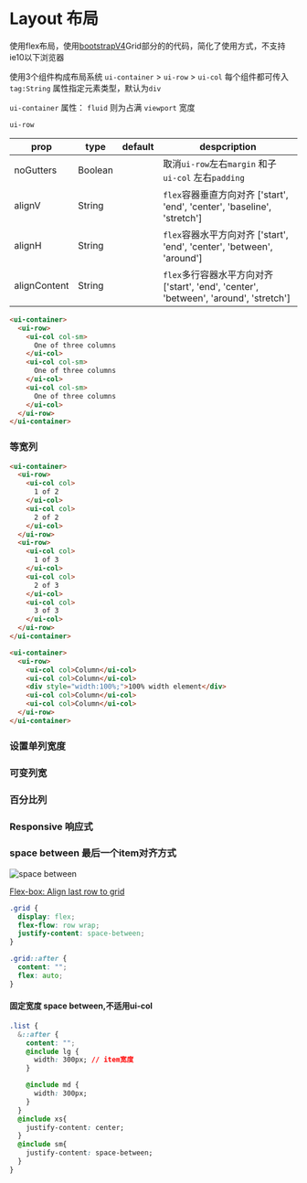 # Layout 布局

使用flex布局，使用[bootstrapV4](https://getbootstrap.com/docs/4.3/layout/grid/)Grid部分的的代码，简化了使用方式，不支持ie10以下浏览器

<layout-index></layout-index>

使用3个组件构成布局系统 `ui-container` > `ui-row` > `ui-col` 每个组件都可传入 `tag:String` 属性指定元素类型，默认为`div`

`ui-container` 属性： `fluid` 则为占满 `viewport` 宽度

`ui-row`

|prop|type|default|despcription|
|-|-|-|-|
|noGutters|Boolean||取消`ui-row`左右`margin` 和子 `ui-col` 左右`padding`|
|alignV|String||`flex`容器垂直方向对齐 ['start', 'end', 'center', 'baseline', 'stretch']|
|alignH|String||`flex`容器水平方向对齐 ['start', 'end', 'center', 'between', 'around']|
|alignContent|String||`flex`多行容器水平方向对齐 ['start', 'end', 'center', 'between', 'around', 'stretch']|


```html
<ui-container>
  <ui-row>
    <ui-col col-sm>
      One of three columns
    </ui-col>
    <ui-col col-sm>
      One of three columns
    </ui-col>
    <ui-col col-sm>
      One of three columns
    </ui-col>
  </ui-row>
</ui-container>
```


### 等宽列

<layout-equal></layout-equal>

```html
<ui-container>
  <ui-row>
    <ui-col col>
      1 of 2
    </ui-col>
    <ui-col col>
      2 of 2
    </ui-col>
  </ui-row>
  <ui-row>
    <ui-col col>
      1 of 3
    </ui-col>
    <ui-col col>
      2 of 3
    </ui-col>
    <ui-col col>
      3 of 3
    </ui-col>
  </ui-row>
</ui-container>

<ui-container>
  <ui-row>
    <ui-col col>Column</ui-col>
    <ui-col col>Column</ui-col>
    <div style="width:100%;">100% width element</div>
    <ui-col col>Column</ui-col>
    <ui-col col>Column</ui-col>
  </ui-row>
</ui-container>
```

### 设置单列宽度
<layout-one></layout-one>


### 可变列宽

<layout-variable-width-content></layout-variable-width-content>

### 百分比列

<layout-percent></layout-percent>


### Responsive 响应式

<layout-responsive1></layout-responsive1>



### space between 最后一个item对齐方式


![space between](@images/space-bewteen.png)

[Flex-box: Align last row to grid](https://stackoverflow.com/a/34816625)

```css
.grid {
  display: flex;
  flex-flow: row wrap;
  justify-content: space-between;
}

.grid::after {
  content: "";
  flex: auto;
}
```

#### 固定宽度 space between,不适用ui-col

```css
.list {
  &::after {
    content: "";
    @include lg {
      width: 300px; // item宽度
    }

    @include md {
      width: 300px;
    }
  }
  @include xs{
    justify-content: center;
  }
  @include sm{
    justify-content: space-between;
  }
}
```